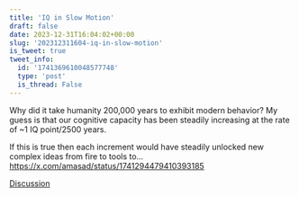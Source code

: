 ```yaml
---
title: 'IQ in Slow Motion'
draft: false
date: 2023-12-31T16:04:02+00:00
slug: '202312311604-iq-in-slow-motion'
is_tweet: true
tweet_info:
  id: '1741369610048577748'
  type: 'post'
  is_thread: False
---
```




Why did it take humanity 200,000 years to exhibit modern behavior? My guess is that our cognitive capacity has been steadily increasing at the rate of ~1 IQ point/2500 years.

If this is true then each increment would have steadily unlocked new complex ideas from fire to tools to… <https://x.com/amasad/status/1741294479410393185>

[Discussion](https://x.com/sytelus/status/1741369610048577748)
